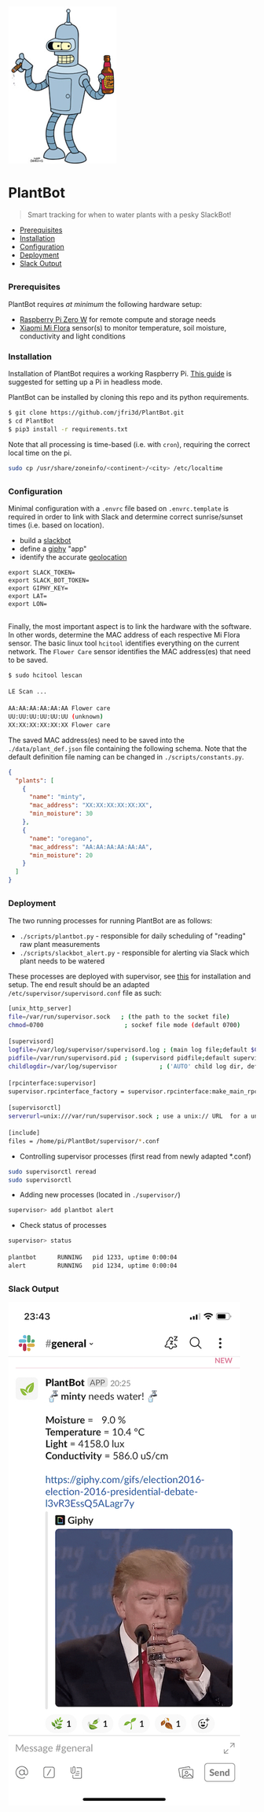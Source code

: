 ![alt text](assets/bender.png "PlantBot")
# PlantBot 

> Smart tracking for when to water plants with a pesky SlackBot!

- [Prerequisites](#prerequisites)
- [Installation](#installation)
- [Configuration](#configuration)
- [Deployment](#deployment)
- [Slack Output](#slack-output)

##
<a name="prerequisites"></a>
### Prerequisites

PlantBot requires _at minimum_ the following hardware setup:

- [Raspberry Pi Zero W](https://www.raspberrypi.org/products/raspberry-pi-zero-w/) for remote compute and storage needs
- [Xiaomi Mi Flora](https://xiaomi-mi.com/sockets-and-sensors/xiaomi-huahuacaocao-flower-care-smart-monitor/) sensor(s) to monitor temperature, soil moisture, conductivity and light conditions

<a name="installation"></a>
### Installation

Installation of PlantBot requires a working Raspberry Pi. [This guide](http://frederickvandenbosch.be/?p=2385) is suggested for setting up a Pi in headless mode.

PlantBot can be installed by cloning this repo and its python requirements.

```bash
$ git clone https://github.com/jfri3d/PlantBot.git
$ cd PlantBot
$ pip3 install -r requirements.txt
```

Note that all processing is time-based (i.e. with `cron`), requiring the correct local time on the pi.

```bash
sudo cp /usr/share/zoneinfo/<continent>/<city> /etc/localtime
```

##
<a name="configuration"></a>
### Configuration

Minimal configuration with a `.envrc` file based on `.envrc.template` is required in order to link with Slack and determine correct sunrise/sunset times (i.e. based on location).

- build a [slackbot](https://api.slack.com/bot-users)
- define a [giphy](https://developers.giphy.com/) "app"
- identify the accurate [geolocation](https://www.latlong.net/) 

```text
export SLACK_TOKEN=
export SLACK_BOT_TOKEN=
export GIPHY_KEY=
export LAT=
export LON=
```

##

Finally, the most important aspect is to link the hardware with the software. In other words, determine the MAC address of each respective Mi Flora sensor. The basic linux tool `hcitool` identifies everything on the current network. The `Flower Care` sensor identifies the MAC address(es) that need to be saved.

```bash
$ sudo hcitool lescan

LE Scan ...

AA:AA:AA:AA:AA:AA Flower care
UU:UU:UU:UU:UU:UU (unknown)
XX:XX:XX:XX:XX:XX Flower care
```

The saved MAC address(es) need to be saved into the `./data/plant_def.json` file containing the following schema. Note that the default definition file naming can be changed in `./scripts/constants.py`.

```json
{
  "plants": [
    {
      "name": "minty",
      "mac_address": "XX:XX:XX:XX:XX:XX",
      "min_moisture": 30
    },
    {
      "name": "oregano",
      "mac_address": "AA:AA:AA:AA:AA:AA",
      "min_moisture": 20
    }
  ]
}

```

##
<a name="deployment"></a>
### Deployment

The two running processes for running PlantBot are as follows:

- `./scripts/plantbot.py` - responsible for daily scheduling of "reading" raw plant measurements
- `./scripts/slackbot_alert.py` - responsible for alerting via Slack which plant needs to be watered

These processes are deployed with supervisor, see [this](http://supervisord.org/installing.html) for installation and setup. The end result should be an adapted `/etc/supervisor/supervisord.conf` file as such:

```bash
[unix_http_server]
file=/var/run/supervisor.sock   ; (the path to the socket file)
chmod=0700                       ; sockef file mode (default 0700)

[supervisord]
logfile=/var/log/supervisor/supervisord.log ; (main log file;default $CWD/supervisord.log)
pidfile=/var/run/supervisord.pid ; (supervisord pidfile;default supervisord.pid)
childlogdir=/var/log/supervisor            ; ('AUTO' child log dir, default $TEMP)

[rpcinterface:supervisor]
supervisor.rpcinterface_factory = supervisor.rpcinterface:make_main_rpcinterface

[supervisorctl]
serverurl=unix:///var/run/supervisor.sock ; use a unix:// URL  for a unix socket

[include]
files = /home/pi/PlantBot/supervisor/*.conf
```

- Controlling supervisor processes (first read from newly adapted *.conf)
```bash
sudo supervisorctl reread
sudo supervisorctl
```

- Adding new processes (located in `./supervisor/`)
```bash
supervisor> add plantbot alert
```

- Check status of processes
```bash
supervisor> status

plantbot      RUNNING   pid 1233, uptime 0:00:04
alert         RUNNING   pid 1234, uptime 0:00:04
```

##
<a name="slack-output"></a>
### Slack Output

![alt text](assets/slack.jpeg "PlantBot")
